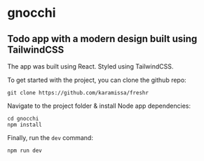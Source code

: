 # gnocchi

## Todo app with a modern design built using TailwindCSS

The app was built using React. Styled using TailwindCSS.

To get started with the project, you can clone the github repo:

    git clone https://github.com/karamissa/freshr

Navigate to the project folder & install Node app dependencies:

    cd gnocchi
    npm install
    
Finally, run the `dev` command:

    npm run dev
